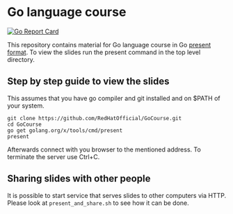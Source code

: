 # Go language course

[![Go Report Card](https://goreportcard.com/badge/github.com/RedHatOfficial/GoCourse)](https://goreportcard.com/report/github.com/RedHatOfficial/GoCourse)

This repository contains material for Go language course in Go [present format](https://godoc.org/golang.org/x/tools/present). To view the slides run the present command in the top level directory.

## Step by step guide to view the slides

This assumes that you have go compiler and git installed and on $PATH of your system.

```
git clone https://github.com/RedHatOfficial/GoCourse.git
cd GoCourse
go get golang.org/x/tools/cmd/present
present
```

Afterwards connect with you browser to the mentioned address. To terminate the server use Ctrl+C.

## Sharing slides with other people

It is possible to start service that serves slides to other computers via HTTP.
Please look at `present_and_share.sh` to see how it can be done.
